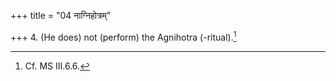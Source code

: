 +++
title = "04 नाग्निहोत्रम्"

+++
4. (He does) not (perform) the Agnihotra (-ritual).[^1]  


[^1]: Cf. MS III.6.6. 

